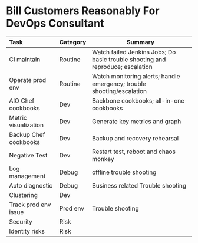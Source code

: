 Bill Customers Reasonably For DevOps Consultant
==============================================================

| Task                  | Category | Summary                                                                        |
|:--------------------- | --------- | ------- |
| CI maintain           | Routine  | Watch failed Jenkins Jobs; Do basic trouble shooting and reproduce; escalation |
| Operate prod env      | Routine  | Watch monitoring alerts; handle emergency; trouble shooting/escalation         |
| AIO Chef cookbooks    | Dev      | Backbone cookbooks; all-in-one cookbooks                                       |
| Metric visualization  | Dev      | Generate key metrics and graph                                                 |
| Backup Chef cookbooks | Dev      | Backup and recovery rehearsal                                                  |
| Negative Test         | Dev      | Restart test, reboot and chaos monkey                                          |
| Log management        | Debug    | offline trouble shooting                                                       |
| Auto diagnostic       | Debug    | Business related Trouble shooting                                              |
| Clustering            | Dev      |                                                                                |
| Track prod env issue  | Prod env | Trouble shooting                                                               |
| Security              | Risk     |                                                                                |
| Identity risks        | Risk     |                                                                                |

